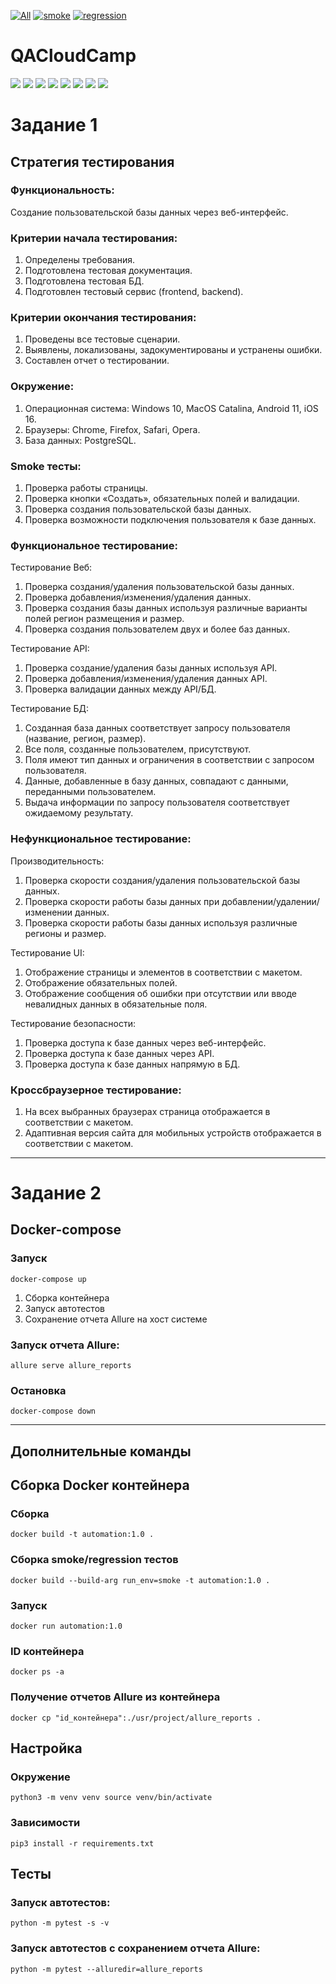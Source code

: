 [![All](https://github.com/karbolinivan/QACloudCamp/actions/workflows/all.yml/badge.svg)](https://karbolinivan.github.io/QACloudCamp/all)
[![smoke](https://github.com/karbolinivan/QACloudCamp/actions/workflows/smoke.yml/badge.svg)](https://karbolinivan.github.io/QACloudCamp/smoke)
[![regression](https://github.com/karbolinivan/QACloudCamp/actions/workflows/regression.yml/badge.svg)](https://karbolinivan.github.io/QACloudCamp/regression)  
# QACloudCamp
<img src="https://img.shields.io/badge/python-0d1117?style=for-the-badge&logo=python">
<img src="https://img.shields.io/badge/pytest-0d1117?style=for-the-badge&logo=pytest">
<img src="https://img.shields.io/badge/pydantic-0d1117?style=for-the-badge&logo=pydantic">
<img src="https://img.shields.io/badge/docker-0d1117?style=for-the-badge&logo=docker">
<img src="https://img.shields.io/badge/Actions-0d1117?style=for-the-badge&logo=githubactions">
<img src="https://img.shields.io/badge/pycharm-0d1117?style=for-the-badge&logo=pycharm&logoColor=0">
<img src="https://img.shields.io/badge/git-0d1117?style=for-the-badge&logo=git&logoColor=0">
<img src="https://img.shields.io/badge/github-0d1117?style=for-the-badge&logo=github">


# Задание 1

## Стратегия тестирования

### Функциональность:

Создание пользовательской базы данных через веб-интерфейс.

### Критерии начала тестирования:

1. Определены требования.
2. Подготовлена тестовая документация.
3. Подготовлена тестовая БД.
4. Подготовлен тестовый сервис (frontend, backend).

### Критерии окончания тестирования:

1. Проведены все тестовые сценарии.
2. Выявлены, локализованы, задокументированы и устранены ошибки.
3. Составлен отчет о тестировании.

### Окружение:

1. Операционная система: Windows 10, MacOS Catalina, Android 11, iOS 16.
2. Браузеры: Chrome, Firefox, Safari, Opera.
3. База данных: PostgreSQL.

### Smoke тесты:

1. Проверка работы страницы.
2. Проверка кнопки «Создать», обязательных полей и валидации.
3. Проверка создания пользовательской базы данных.
4. Проверка возможности подключения пользователя к базе данных.

### Функциональное тестирование:

Тестирование Веб:

1. Проверка создания/удаления пользовательской базы данных.
2. Проверка добавления/изменения/удаления данных.
3. Проверка создания базы данных используя различные варианты полей регион размещения и размер.
4. Проверка создания пользователем двух и более баз данных.

Тестирование API:

1. Проверка создание/удаления базы данных используя API.
2. Проверка добавления/изменения/удаления данных API.
3. Проверка валидации данных между API/БД.

Тестирование БД:

1. Созданная база данных соответствует запросу пользователя (название, регион, размер).
2. Все поля, созданные пользователем, присутствуют.
3. Поля имеют тип данных и ограничения в соответствии с запросом пользователя.
4. Данные, добавленные в базу данных, совпадают с данными, переданными пользователем.
5. Выдача информации по запросу пользователя соответствует ожидаемому результату.

### Нефункциональное тестирование:

Производительность:

1. Проверка скорости создания/удаления пользовательской базы данных.
2. Проверка скорости работы базы данных при добавлении/удалении/изменении данных.
3. Проверка скорости работы базы данных используя различные регионы и размер.

Тестирование UI:

1. Отображение страницы и элементов в соответствии с макетом.
2. Отображение обязательных полей.
3. Отображение сообщения об ошибки при отсутствии или вводе невалидных данных в обязательные поля.

Тестирование безопасности:

1. Проверка доступа к базе данных через веб-интерфейс.
2. Проверка доступа к базе данных через API.
3. Проверка доступа к базе данных напрямую в БД.

### Кроссбраузерное тестирование:

1. На всех выбранных браузерах страница отображается в соответствии с макетом.
2. Адаптивная версия сайта для мобильных устройств отображается в соответствии с макетом.

***

# Задание 2

## Docker-compose

### Запуск

```
docker-compose up
```
1. Сборка контейнера
2. Запуск автотестов
3. Сохранение отчета Allure на хост системе

### Запуск отчета Allure:

```
allure serve allure_reports
```

### Остановка

```
docker-compose down
```

---

## Дополнительные команды

## Сборка Docker контейнера

### Сборка

```
docker build -t automation:1.0 .
```

### Сборка smoke/regression тестов

```
docker build --build-arg run_env=smoke -t automation:1.0 .
```

### Запуск

```
docker run automation:1.0
```

### ID контейнера

```
docker ps -a
```

### Получение отчетов Allure из контейнера

```
docker cp "id_контейнера":./usr/project/allure_reports .
```

## Настройка

### Окружение

```
python3 -m venv venv source venv/bin/activate
```

### Зависимости

```
pip3 install -r requirements.txt
```

## Тесты

### Запуск автотестов:

```
python -m pytest -s -v
```

### Запуск автотестов с сохранением отчета Allure:

```
python -m pytest --alluredir=allure_reports
```
